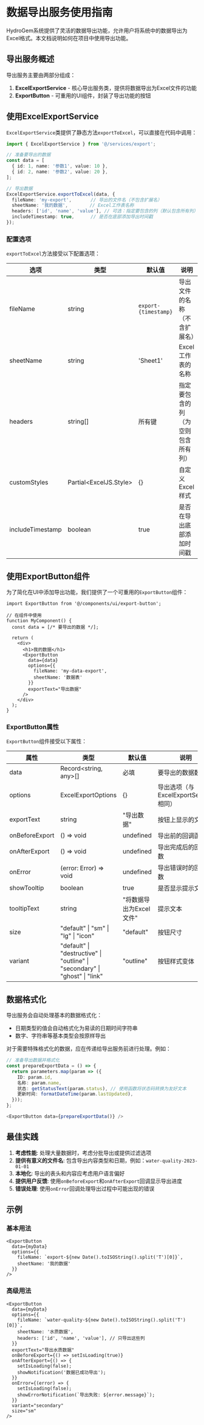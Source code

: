 # 数据导出服务使用指南

HydroGem系统提供了灵活的数据导出功能，允许用户将系统中的数据导出为Excel格式。本文档说明如何在项目中使用导出功能。

## 导出服务概述

导出服务主要由两部分组成：

1. **ExcelExportService** - 核心导出服务类，提供将数据导出为Excel文件的功能
2. **ExportButton** - 可重用的UI组件，封装了导出功能的按钮

## 使用ExcelExportService

`ExcelExportService`类提供了静态方法`exportToExcel`，可以直接在代码中调用：

```typescript
import { ExcelExportService } from '@/services/export';

// 准备要导出的数据
const data = [
  { id: 1, name: '参数1', value: 10 },
  { id: 2, name: '参数2', value: 20 },
];

// 导出数据
ExcelExportService.exportToExcel(data, {
  fileName: 'my-export',       // 导出的文件名（不包含扩展名）
  sheetName: '我的数据',        // Excel工作表名称
  headers: ['id', 'name', 'value'], // 可选：指定要包含的列（默认包含所有列）
  includeTimestamp: true,      // 是否在底部添加导出时间戳
});
```

### 配置选项

`exportToExcel`方法接受以下配置选项：

| 选项 | 类型 | 默认值 | 说明 |
|------|------|--------|------|
| fileName | string | `export-{timestamp}` | 导出文件的名称（不含扩展名） |
| sheetName | string | 'Sheet1' | Excel工作表的名称 |
| headers | string[] | 所有键 | 指定要包含的列（为空则包含所有列） |
| customStyles | Partial<ExcelJS.Style> | {} | 自定义Excel样式 |
| includeTimestamp | boolean | true | 是否在导出底部添加时间戳 |

## 使用ExportButton组件

为了简化在UI中添加导出功能，我们提供了一个可重用的`ExportButton`组件：

```tsx
import ExportButton from '@/components/ui/export-button';

// 在组件中使用
function MyComponent() {
  const data = [/* 要导出的数据 */];
  
  return (
    <div>
      <h1>我的数据</h1>
      <ExportButton 
        data={data}
        options={{
          fileName: 'my-data-export',
          sheetName: '数据表'
        }}
        exportText="导出数据"
      />
    </div>
  );
}
```

### ExportButton属性

`ExportButton`组件接受以下属性：

| 属性 | 类型 | 默认值 | 说明 |
|------|------|--------|------|
| data | Record<string, any>[] | 必填 | 要导出的数据数组 |
| options | ExcelExportOptions | {} | 导出选项（与ExcelExportService相同） |
| exportText | string | "导出数据" | 按钮上显示的文本 |
| onBeforeExport | () => void | undefined | 导出前的回调函数 |
| onAfterExport | () => void | undefined | 导出完成后的回调函数 |
| onError | (error: Error) => void | undefined | 导出错误时的回调函数 |
| showTooltip | boolean | true | 是否显示提示文本 |
| tooltipText | string | "将数据导出为Excel文件" | 提示文本 |
| size | "default" \| "sm" \| "lg" \| "icon" | "default" | 按钮尺寸 |
| variant | "default" \| "destructive" \| "outline" \| "secondary" \| "ghost" \| "link" | "outline" | 按钮样式变体 |

## 数据格式化

导出服务会自动处理基本的数据格式化：

- 日期类型的值会自动格式化为易读的日期时间字符串
- 数字、字符串等基本类型会按原样导出

对于需要特殊格式化的数据，应在传递给导出服务前进行处理。例如：

```typescript
// 准备导出数据并格式化
const prepareExportData = () => {
  return parameters.map(param => ({
    ID: param.id,
    名称: param.name,
    状态: getStatusText(param.status), // 使用函数将状态码转换为友好文本
    更新时间: formatDateTime(param.lastUpdated),
  }));
};

<ExportButton data={prepareExportData()} />
```

## 最佳实践

1. **考虑性能**: 处理大量数据时，考虑分批导出或提供过滤选项
2. **提供有意义的文件名**: 包含导出内容类型和日期，例如：`water-quality-2023-01-01`
3. **本地化**: 导出的表头和内容应考虑用户语言偏好
4. **提供用户反馈**: 使用`onBeforeExport`和`onAfterExport`回调显示导出进度
5. **错误处理**: 使用`onError`回调处理导出过程中可能出现的错误

## 示例

### 基本用法

```tsx
<ExportButton 
  data={myData}
  options={{
    fileName: `export-${new Date().toISOString().split('T')[0]}`,
    sheetName: '我的数据'
  }}
/>
```

### 高级用法

```tsx
<ExportButton 
  data={myData}
  options={{
    fileName: `water-quality-${new Date().toISOString().split('T')[0]}`,
    sheetName: '水质数据',
    headers: ['id', 'name', 'value'], // 只导出这些列
  }}
  exportText="导出水质数据"
  onBeforeExport={() => setIsLoading(true)}
  onAfterExport={() => {
    setIsLoading(false);
    showNotification('数据已成功导出');
  }}
  onError={(error) => {
    setIsLoading(false);
    showErrorNotification(`导出失败: ${error.message}`);
  }}
  variant="secondary"
  size="sm"
/>
``` 